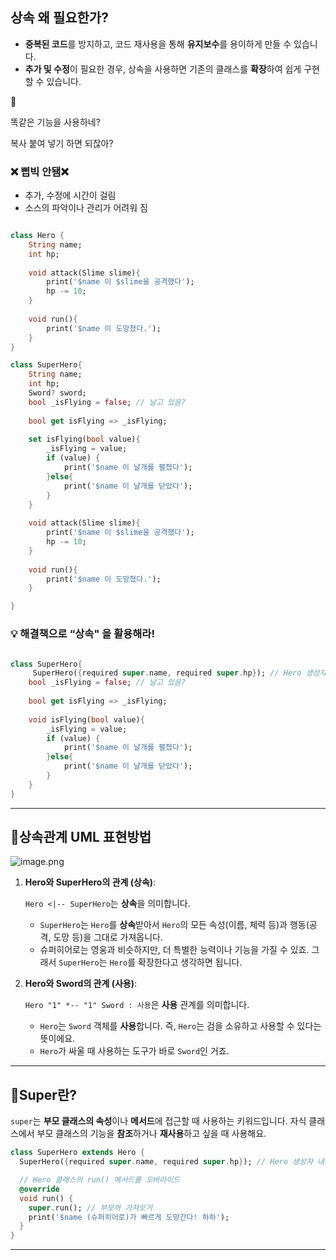 ## **상속 왜 필요한가?**

- **중복된 코드**를 방지하고, 코드 재사용을 통해 **유지보수**를 용이하게 만들 수 있습니다.
- **추가 및 수정**이 필요한 경우, 상속을 사용하면 기존의 클래스를 **확장**하여 쉽게 구현할 수 있습니다.

<aside>
💭

똑같은 기능을 사용하네?

복사 붙여 넣기 하면 되잖아? 

### ❌ 삡빅 안됌❌

- 추가, 수정에 시간이 걸림
- 소스의 파악이나 관리가 어려워 짐
</aside>

```dart

class Hero {
	String name;
	int hp;
	
	void attack(Slime slime){
		print('$name 이 $slime을 공격했다');
		hp -= 10;
	}
	
	void run(){
		print('$name 이 도망쳤다.');
	}
}
```

```dart
class SuperHero{
	String name;
	int hp;
	Sword? sword;
	bool _isFlying = false; // 날고 있음?
	
	bool get isFlying => _isFlying;
	
	set isFlying(bool value){
		_isFlying = value; 
		if (value) {
			print('$name 이 날개를 펼쳤다');
		}else{
			print('$name 이 날개를 닫았다');
		}
	}
	
	void attack(Slime slime){
		print('$name 이 $slime을 공격했다');
		hp -= 10;
	}
	
	void run(){
		print('$name 이 도망쳤다.');
	}

}
```

### 💡 해결책으로 “상속" 을 활용해라!

```dart

class SuperHero{
	 SuperHero({required super.name, required super.hp}); // Hero 생성자 내려받음(필수!)
	bool _isFlying = false; // 날고 있음?
	
	bool get isFlying => _isFlying;
	
	void isFlying(bool value){
		_isFlying = value; 
		if (value) {
			print('$name 이 날개를 펼쳤다');
		}else{
			print('$name 이 날개를 닫았다');
		}
	}
}
```

---

## 📍상속관계 UML 표현방법

![image.png](attachment:997d7d65-0407-434f-8614-56091f1b398b:image.png)

1. **Hero와 SuperHero의 관계 (상속)**:
    
    `Hero <|-- SuperHero`는 **상속**을 의미합니다.
    
    - `SuperHero`는 `Hero`를 **상속**받아서 `Hero`의 모든 속성(이름, 체력 등)과 행동(공격, 도망 등)을 그대로 가져옵니다.
    - 슈퍼히어로는 영웅과 비슷하지만, 더 특별한 능력이나 기능을 가질 수 있죠. 그래서 `SuperHero`는 `Hero`를 확장한다고 생각하면 됩니다.
2. **Hero와 Sword의 관계 (사용)**:
    
    `Hero "1" *-- "1" Sword : 사용`은 **사용** 관계를 의미합니다.
    
    - `Hero`는 `Sword` 객체를 **사용**합니다. 즉, `Hero`는 검을 소유하고 사용할 수 있다는 뜻이에요.
    - `Hero`가 싸울 때 사용하는 도구가 바로 `Sword`인 거죠.


---

## 📍Super란?

`super`는 **부모 클래스의 속성**이나 **메서드**에 접근할 때 사용하는 키워드입니다. 자식 클래스에서 부모 클래스의 기능을 **참조**하거나 **재사용**하고 싶을 때 사용해요.

```dart
class SuperHero extends Hero {
  SuperHero({required super.name, required super.hp}); // Hero 생성자 내려받음(필수!)

  // Hero 클래스의 run() 메서드를 오버라이드
  @override
  void run() {
    super.run(); // 부모꺼 가져오기
    print('$name (슈퍼히어로)가 빠르게 도망간다! 하하');
  }
}
```

---
